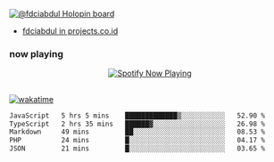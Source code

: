 [![@fdciabdul Holopin board](https://holopin.io/api/user/board?user=fdciabdul)](https://holopin.io/@fdciabdul)

- [fdciabdul in projects.co.id](https://projects.co.id/public/browse_users/view/496e26/fdciabdul)

### now playing 

<p align="center">
  <a href="https://open.spotify.com/user/31ljmyymhthokwewwcd6dsdmvprm" target="_blank"><img src="https://novatorem-psi-rosy.vercel.app/api/spotify" alt="Spotify Now Playing"/></a>
</p>

##

[![wakatime](https://wakatime.com/badge/user/87646243-158a-4241-a3cb-668e1fa2dbb8.svg)](https://wakatime.com/@87646243-158a-4241-a3cb-668e1fa2dbb8)
<!--START_SECTION:waka-->

```txt
JavaScript   5 hrs 5 mins    █████████████▒░░░░░░░░░░░   52.90 %
TypeScript   2 hrs 35 mins   ██████▓░░░░░░░░░░░░░░░░░░   26.98 %
Markdown     49 mins         ██░░░░░░░░░░░░░░░░░░░░░░░   08.53 %
PHP          24 mins         █░░░░░░░░░░░░░░░░░░░░░░░░   04.17 %
JSON         21 mins         █░░░░░░░░░░░░░░░░░░░░░░░░   03.65 %
```

<!--END_SECTION:waka-->
